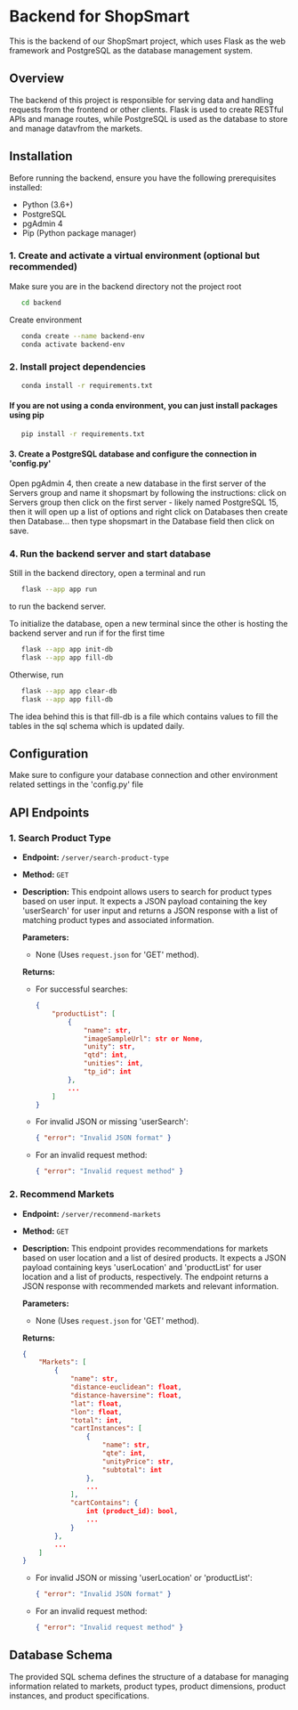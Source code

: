 # Backend for ShopSmart

This is the backend of our ShopSmart project, which uses Flask as the web framework and PostgreSQL as the database management system.

## Overview

The backend of this project is responsible for serving data and handling requests from the frontend or other clients. Flask is used to create RESTful APIs and manage routes, while PostgreSQL is used as the database to store and manage datavfrom the markets.

## Installation

Before running the backend, ensure you have the following prerequisites installed:

- Python (3.6+)
- PostgreSQL
- pgAdmin 4
- Pip (Python package manager)

### 1. Create and activate a virtual environment (optional but recommended)

Make sure you are in the backend directory not the project root

```bash
   cd backend
```

Create environment

```bash
   conda create --name backend-env
   conda activate backend-env
```

### 2. Install project dependencies

```bash
   conda install -r requirements.txt
```

#### If you are not using a conda environment, you can just install packages using pip

```bash
   pip install -r requirements.txt
```

#### 3. Create a PostgreSQL database and configure the connection in 'config.py'

Open pgAdmin 4, then create a new database in the first server of the Servers group and name it shopsmart by following the instructions: click on Servers group then click on the first server - likely named PostgreSQL 15, then it will open up a list of options and right click on Databases then create then Database... then type shopsmart in the Database field then click on save.

### 4. Run the backend server and start database

Still in the backend directory, open a terminal and run

```bash
   flask --app app run
```

to run the backend server.

To initialize the database, open a new terminal since the other is hosting the backend server and run if for the first time

```bash
   flask --app app init-db
   flask --app app fill-db
```

Otherwise, run

```bash
   flask --app app clear-db
   flask --app app fill-db
```

The idea behind this is that fill-db is a file which contains values to fill the tables in the sql schema which is updated daily.

## Configuration

Make sure to configure your database connection and other environment related settings in the 'config.py' file

## API Endpoints

### 1. Search Product Type

- **Endpoint:** `/server/search-product-type`
- **Method:** `GET`
- **Description:** This endpoint allows users to search for product types based on user input. It expects a JSON payload containing the key 'userSearch' for user input and returns a JSON response with a list of matching product types and associated information.

  **Parameters:**

  - None (Uses `request.json` for 'GET' method).

  **Returns:**

  - For successful searches:
    ```json
    {
        "productList": [
            {
                "name": str,
                "imageSampleUrl": str or None,
                "unity": str,
                "qtd": int,
                "unities": int,
                "tp_id": int
            },
            ...
        ]
    }
    ```
  - For invalid JSON or missing 'userSearch':
    ```json
    { "error": "Invalid JSON format" }
    ```
  - For an invalid request method:
    ```json
    { "error": "Invalid request method" }
    ```

### 2. Recommend Markets

- **Endpoint:** `/server/recommend-markets`
- **Method:** `GET`
- **Description:** This endpoint provides recommendations for markets based on user location and a list of desired products. It expects a JSON payload containing keys 'userLocation' and 'productList' for user location and a list of products, respectively. The endpoint returns a JSON response with recommended markets and relevant information.

  **Parameters:**

  - None (Uses `request.json` for 'GET' method).

  **Returns:**

  ```json
  {
      "Markets": [
          {
              "name": str,
              "distance-euclidean": float,
              "distance-haversine": float,
              "lat": float,
              "lon": float,
              "total": int,
              "cartInstances": [
                  {
                      "name": str,
                      "qte": int,
                      "unityPrice": str,
                      "subtotal": int
                  },
                  ...
              ],
              "cartContains": {
                  int (product_id): bool,
                  ...
              }
          },
          ...
      ]
  }
  ```

  - For invalid JSON or missing 'userLocation' or 'productList':
    ```json
    { "error": "Invalid JSON format" }
    ```
  - For an invalid request method:
    ```json
    { "error": "Invalid request method" }
    ```

## Database Schema

The provided SQL schema defines the structure of a database for managing information related to markets, product types, product dimensions, product instances, and product specifications.
